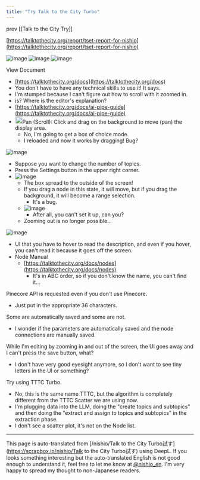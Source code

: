 ```yaml
---
title: "Try Talk to the City Turbo"
---
```


prev  [[Talk to the City Try]]

[https://talktothecity.org/report/tset-report-for-nishio](https://talktothecity.org/report/tset-report-for-nishio)

![image](https://gyazo.com/d3f861565fbe98a48aea59ceb746ed7c/thumb/1000)
![image](https://gyazo.com/391f0ebb6b6c0f335c23b20b2ec36cfa/thumb/1000)
![image](https://gyazo.com/6f66a77ed0e8eb5e37a435785773e4d5/thumb/1000)

View Document
- [https://talktothecity.org/docs](https://talktothecity.org/docs)
- You don't have to have any technical skills to use it! It says.
- I'm stumped because I can't figure out how to scroll with it zoomed in.
- is? Where is the editor's explanation?
- [https://talktothecity.org/docs/ai-pipe-guide](https://talktothecity.org/docs/ai-pipe-guide)
- <img src='https://scrapbox.io/api/pages/nishio-en/claude/icon' alt='claude.icon' height="19.5"/>Pan (Scroll): Click and drag on the background to move (pan) the display area.
    - No, I'm going to get a box of choice mode.
    - I reloaded and now it works by dragging! Bug?

![image](https://gyazo.com/a8ae0cd8c048ff3e350d11d6d707e01f/thumb/1000)
- Suppose you want to change the number of topics.
- Press the Settings button in the upper right corner.
- ![image](https://gyazo.com/6e677341d44be4ec9d36f08f20483f57/thumb/1000)
    - The box spread to the outside of the screen!
    - If you drag a node in this state, it will move, but if you drag the background, it will become a range selection.
        - It's a bug.
    - ![image](https://gyazo.com/d791310b6393010a0238622874e6af5d/thumb/1000)
        - After all, you can't set it up, can you?
    - Zooming out is no longer possible...

![image](https://gyazo.com/ebff07c9bb245660bc2971231ad2611d/thumb/1000)
- UI that you have to hover to read the description, and even if you hover, you can't read it because it goes off the screen.
- Node Manual
    - [https://talktothecity.org/docs/nodes](https://talktothecity.org/docs/nodes)
        - It's in ABC order, so if you don't know the name, you can't find it...

Pinecore API is requested even if you don't use Pinecore.
- Just put in the appropriate 36 characters.

Some are automatically saved and some are not.
- I wonder if the parameters are automatically saved and the node connections are manually saved.

While I'm editing by zooming in and out of the screen, the UI goes away and I can't press the save button, what?
- I don't have very good eyesight anymore, so I don't want to see tiny letters in the UI or something?


Try using TTTC Turbo.
- No, this is the same name TTTC, but the algorithm is completely different from the TTTC Scatter we are using now.
- I'm plugging data into the LLM, doing the "create topics and subtopics" and then doing the "extract and assign to topics and subtopics" in the extraction phase.
- I don't see a scatter plot, it's not on the Node list.

---
This page is auto-translated from [/nishio/Talk to the City Turbo試す](https://scrapbox.io/nishio/Talk to the City Turbo試す) using DeepL. If you looks something interesting but the auto-translated English is not good enough to understand it, feel free to let me know at [@nishio_en](https://twitter.com/nishio_en). I'm very happy to spread my thought to non-Japanese readers.